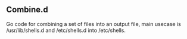 Combine.d
---------

Go code for combining a set of files into an output file, main usecase is
/usr/lib/shells.d and /etc/shells.d into /etc/shells.
